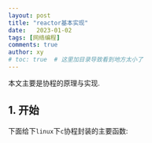 ```yaml
---
layout: post
title: "reactor基本实现"
date:   2023-01-02
tags: [网络编程]
comments: true
author: xy
# toc: true  # 这里加目录导致看到地方太小了
---
```


本文主要是协程的原理与实现.

<!-- more -->

## 1. 开始
下面给下`linux`下`c`协程封装的主要函数:

